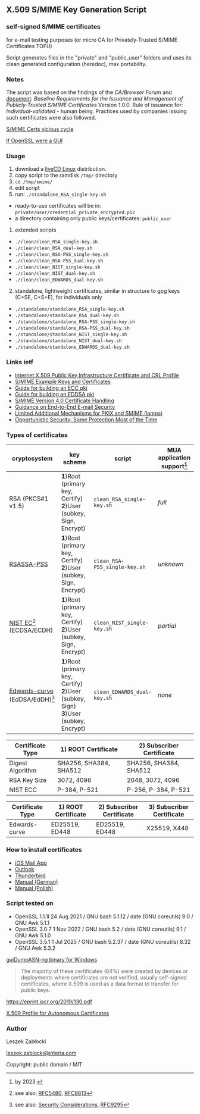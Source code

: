 ## X.509 S/MIME Key Generation Script
### self-signed S/MIME certificates

for e-mail testing purposes (or micro CA for Privately-Trusted S/MIME Certificates TOFU)

Script generates files in the "private" and "public_user" folders and uses its clean generated configuration (heredoc), max portability.

### Notes

The script was based on the findings of the *CA/Browser Forum* and [document](https://github.com/cabforum/smime/blob/main/SBR.md): *Baseline Requirements for the Issuance and Management of Publicly-Trusted S/MIME Certificates* Version 1.0.0. Rule of issuance for: *Individual-validated* - human being. Practices used by companies issuing such certificates were also followed.

[S/MIME Certs vicious cycle](https://news.ycombinator.com/item?id=19798453)

[If OpenSSL were a GUI](https://smallstep.com/blog/if-openssl-were-a-gui/)

### Usage

1. download a [liveCD Linux](https://distrowatch.com/search.php?category=Data+Rescue) distribution.
2. copy script to the ramdisk `/tmp/` directory
3. `cd /tmp/smime/`
4. edit script
5. run: `./standalone_RSA_single-key.sh`

* ready-to-use certificates will be in: `private/user/credential_private_encrypted.p12`
* a directory containing only public keys/certificates: `public_user`

1) extended scripts
* `./clean/clean_RSA_single-key.sh`
* `./clean/clean_RSA_dual-key.sh`
* `./clean/clean_RSA-PSS_single-key.sh`
* `./clean/clean_RSA-PSS_dual-key.sh`
* `./clean/clean_NIST_single-key.sh`
* `./clean/clean_NIST_dual-key.sh`
* `./clean/clean_EDWARDS_dual-key.sh`

2) standalone, lightweight certificates, similar in structure to gpg keys (C+SE, C+S+E), for individuals only
* `./standalone/standalone_RSA_single-key.sh`
* `./standalone/standalone_RSA_dual-key.sh`
* `./standalone/standalone_RSA-PSS_single-key.sh`
* `./standalone/standalone_RSA-PSS_dual-key.sh`
* `./standalone/standalone_NIST_single-key.sh`
* `./standalone/standalone_NIST_dual-key.sh`
* `./standalone/standalone_EDWARDS_dual-key.sh`

### Links ietf

* [Internet X.509 Public Key Infrastructure Certificate and CRL Profile](https://datatracker.ietf.org/doc/html/rfc5280)
* [S/MIME Example Keys and Certificates](https://datatracker.ietf.org/doc/html/rfc9216)
* [Guide for building an ECC pki](https://datatracker.ietf.org/doc/html/draft-moskowitz-ecdsa-pki-10)
* [Guide for building an EDDSA pki](https://datatracker.ietf.org/doc/html/draft-moskowitz-eddsa-pki-06)
* [S/MIME Version 4.0 Certificate Handling](https://datatracker.ietf.org/doc/html/rfc8550)
* [Guidance on End-to-End E-mail Security](https://datatracker.ietf.org/doc/html/draft-ietf-lamps-e2e-mail-guidance-11)
* [Limited Additional Mechanisms for PKIX and SMIME (lamps)](https://datatracker.ietf.org/wg/lamps/documents/)
* [Opportunistic Security: Some Protection Most of the Time](https://datatracker.ietf.org/doc/html/rfc7435)

### Types of certificates

| cryptosystem | key scheme | script | MUA application support[^1] |
| --- | --- | --- | --- |
| RSA (PKCS#1 v1.5) | **1**)Root (primary key, Certify) **2**)User (subkey, Sign, Encrypt) | `clean_RSA_single-key.sh` | *full* |
| [RSASSA-PSS](https://datatracker.ietf.org/doc/html/rfc8017#section-8) | **1**)Root (primary key, Certify) **2**)User (subkey, Sign, Encrypt) | `clean_RSA-PSS_single-key.sh` | *unknown* |
| [NIST EC](https://datatracker.ietf.org/doc/html/rfc3279#section-2.3.5)[^2] (ECDSA/ECDH) | **1**)Root (primary key, Certify) **2**)User (subkey, Sign, Encrypt) | `clean_NIST_single-key.sh` | *partial* |
| [Edwards-curve](https://datatracker.ietf.org/doc/html/rfc8410#section-5) (EdDSA/EdDH)[^3] | **1**)Root (primary key, Certify) **2**)User (subkey, Sign) **3**)User (subkey, Encrypt) | `clean_EDWARDS_dual-key.sh` | *none* |

[^1]: by 2023.

[^2]: see also: [RFC5480](https://datatracker.ietf.org/doc/html/rfc5480#section-3), [RFC8813](https://datatracker.ietf.org/doc/html/rfc8813)

[^3]: see also: [Security Considerations](https://datatracker.ietf.org/doc/html/rfc8410#section-12), [RFC9295](https://datatracker.ietf.org/doc/html/rfc9295#section-3)

| Certificate Type | 1) ROOT Certificate | 2) Subscriber Certificate |
| --- | --- | --- |
| Digest Algorithm | SHA256, SHA384, SHA512 | SHA256, SHA384, SHA512 |
| RSA Key Size | 3072, 4096 | 2048, 3072, 4096 |
| NIST ECC | P-384, P-521 | P-256, P-384, P-521 |

| Certificate Type | 1) ROOT Certificate | 2) Subscriber Certificate | 3) Subscriber Certificate |
| --- | --- | --- | --- |
| Edwards-curve | ED25519, ED448 | ED25519, ED448 | X25519, X448 |

### How to install certificates

- [iOS Mail App](https://www.dalesandro.net/using-self-signed-s-mime-certificates-in-ios-mail-app/)
- [Outlook](https://www.dalesandro.net/using-self-signed-s-mime-certificates-in-outlook/)
- [Thunderbird](https://www.dalesandro.net/using-self-signed-s-mime-certificates-in-thunderbird/)
- [Manual (German)](https://raw.githubusercontent.com/gunnarhaslinger/SMIME-OpenSSL-CA/master/Manual%20(German)%20-%20SMIME-CA%20Nutzungsanleitung%20und%20technische%20Infos.pdf)
- [Manual (Polish)](http://web.archive.org/web/20220627203414/https://www-arch.polsl.pl/pomoc/certyfikaty_osobiste/Strony/witamy.aspx)

### Script tested on

* OpenSSL 1.1.1l 24 Aug 2021 / GNU bash 5.1.12 / date (GNU coreutils) 9.0 / GNU Awk 5.1.1
* OpenSSL 3.0.7  1 Nov 2022 / GNU bash 5.2 / date (GNU coreutils) 9.1 / GNU Awk 5.1.0
* OpenSSL 3.5.1 1 Jul 2025 / GNU bash 5.2.37 / date (GNU coreutils) 8.32 / GNU Awk 5.3.2

[guiDumpASN-ng binary for Windows](https://web.archive.org/web/20160828215604/http://geminisecurity.com/wp-content/uploads/tools/GDA-ng-setup.exe)

> The majority of these certificates (64%) were created by devices or deployments where certificates are not verified, usually self-signed certificates, where X.509 is used as a data format to transfer for public keys.

https://eprint.iacr.org/2019/130.pdf

[X.509 Profile for Autonomous Certificates](https://www.cs.auckland.ac.nz/~pgut001/pubs/autonomous.txt)

### Author

Leszek Zabłocki

leszek.zablocki@interia.com

Copyright: public domain / MIT
